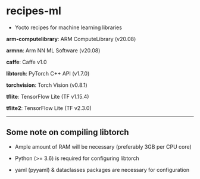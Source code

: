 # recipes-ml

- Yocto recipes for machine learning libraries

__arm-computelibrary__: ARM ComputeLibrary (v20.08)

__armnn__: Arm NN ML Software (v20.08)

__caffe__: Caffe v1.0

__libtorch__: PyTorch C++ API (v1.7.0)

__torchvision__: Torch Vision (v0.8.1)

__tflite__: TensorFlow Lite (TF v1.15.4)

__tflite2__: TensorFlow Lite (TF v2.3.0)

***

## Some note on compiling libtorch

- Ample amount of RAM will be necessary (preferably 3GB per CPU core)

- Python (>= 3.6) is required for configuring libtorch

- yaml (pyyaml) & dataclasses packages are necessary for configuration
